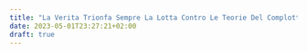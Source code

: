 ```yaml
---
title: "La Verita Trionfa Sempre La Lotta Contro Le Teorie Del Complotto E Il Pericolo Della Censura"
date: 2023-05-01T23:27:21+02:00
draft: true
---
```


